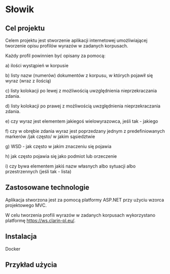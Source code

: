 # Słowik
## Cel projektu 
Celem projektu jest stworzenie aplikacji internetowej umożliwiającej tworzenie opisu profilów wyrazów w zadanych korpusach.

Każdy profil powinnien być opisany za pomocą:

a) ilości wystąpień w korpusie

b) listy nazw (numerów) dokumentów z korpusu, w których pojawił się wyraz (wraz z ilością)

c) listy kolokacji po lewej  z możliwością uwzględnienia nieprzekraczania zdania.

d) listy kolokacji po prawej z możliwością uwzględnienia nieprzekraczania zdania.

e) czy wyraz jest elementem jakiegoś wielowyrazowca, jeśli tak - jakiego

f) czy w obrębie zdania wyraz jest poprzedzany jednym z predefiniowanych markerów /jak często/ w jakim sąsiedztwie

g) WSD - jak często w jakim znaczeniu się pojawia 

h) jak często pojawia się jako podmiot lub orzeczenie

i) czy bywa elementem jakiś nazw własnych albo sytuacji albo przestrzennych (jeśli tak - lista)

## Zastosowane technologie
Aplikacja stworzona jest za pomocą platformy ASP.NET przy użyciu wzorca projektowego MVC.

W celu tworzenia profili wyrazów w zadanych korpusach wykorzystano platformę https://ws.clarin-pl.eu/.

## Instalacja

Docker
## Przykład użycia

